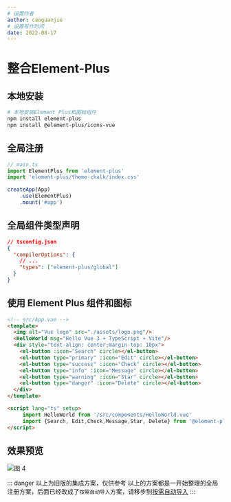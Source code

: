 ```yaml
---
# 设置作者
author: caoguanjie
# 设置写作时间
date: 2022-08-17
---
```

# 整合Element-Plus

## 本地安装
```sh
# 本地安装Element Plus和图标组件
npm install element-plus
npm install @element-plus/icons-vue
```

## 全局注册
```ts
// main.ts
import ElementPlus from 'element-plus'
import 'element-plus/theme-chalk/index.css'

createApp(App)
    .use(ElementPlus)
    .mount('#app')
```

## 全局组件类型声明
```json
// tsconfig.json
{
  "compilerOptions": {
    // ...
    "types": ["element-plus/global"]
  }
}
```

## 使用 Element Plus 组件和图标

```html
<!-- src/App.vue -->
<template>
  <img alt="Vue logo" src="./assets/logo.png"/>
  <HelloWorld msg="Hello Vue 3 + TypeScript + Vite"/>
  <div style="text-align: center;margin-top: 10px">
    <el-button :icon="Search" circle></el-button>
    <el-button type="primary" :icon="Edit" circle></el-button>
    <el-button type="success" :icon="Check" circle></el-button>
    <el-button type="info" :icon="Message" circle></el-button>
    <el-button type="warning" :icon="Star" circle></el-button>
    <el-button type="danger" :icon="Delete" circle></el-button>
  </div>
</template>

<script lang="ts" setup>
     import HelloWorld from '/src/components/HelloWorld.vue'
     import {Search, Edit,Check,Message,Star, Delete} from '@element-plus/icons-vue'
</script>
```

## 效果预览
![图 4](/images/20220810085530.png)  


::: danger 以上为旧版的集成方案，仅供参考
以上的方案都是一开始整理的全局注册方案，后面已经改成了`按需自动导入`方案，请移步到[按需自动导入](/guide/auto-imports.md)
:::
